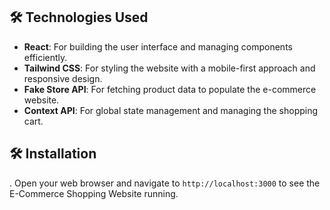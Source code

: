 
## 🛠️ Technologies Used

- **React**: For building the user interface and managing components efficiently.
- **Tailwind CSS**: For styling the website with a mobile-first approach and responsive design.
- **Fake Store API**: For fetching product data to populate the e-commerce website.
- **Context API**: For global state management and managing the shopping cart.

## 🛠️ Installation

. Open your web browser and navigate to `http://localhost:3000` to see the E-Commerce Shopping Website running.


